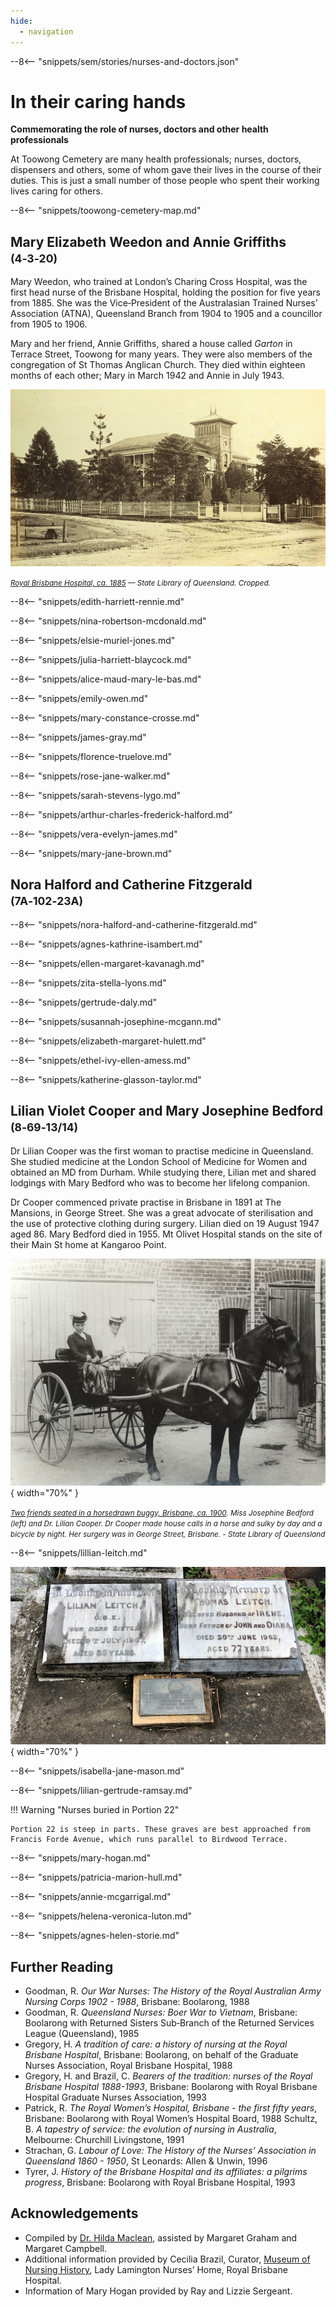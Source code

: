 ```yaml
---
hide:
  - navigation
---
```


--8<-- "snippets/sem/stories/nurses-and-doctors.json"

# In their caring hands  

**Commemorating the role of nurses, doctors and other health professionals**

At Toowong Cemetery are many health professionals; nurses, doctors, dispensers and others, some of whom gave their lives in the course of their duties. This is just a small number of those people who spent their working lives caring for others.

--8<-- "snippets/toowong-cemetery-map.md"

<!-- 
![In their caring hands self-guided walk map](../assets/in-their-caring-hands-map.png)
-->

## Mary Elizabeth Weedon and Annie Griffiths <small>(4‑3‑20)</small>

Mary Weedon, who trained at London’s Charing Cross Hospital, was the first head nurse of the Brisbane Hospital, holding the position for five years from 1885. She was the Vice‑President of the Australasian Trained Nurses’ Association (ATNA), Queensland Branch from 1904 to 1905 and a councillor from 1905 to 1906. 

Mary and her friend, Annie Griffiths, shared a house called *Garton* in Terrace Street, Toowong for many years. They were also members of the congregation of St Thomas Anglican Church. They died within eighteen months of each other; Mary in March 1942 and Annie in July 1943.

![Royal Brisbane Hospital, ca. 1885](../assets/royal-brisbane-hospital-1885.jpg)

*<small>[Royal Brisbane Hospital, ca. 1885](http://onesearch.slq.qld.gov.au/permalink/f/1upgmng/slq_alma21271923160002061) — State Library of Queensland. Cropped.</small>*

--8<-- "snippets/edith-harriett-rennie.md"

--8<-- "snippets/nina-robertson-mcdonald.md"

--8<-- "snippets/elsie-muriel-jones.md"

--8<-- "snippets/julia-harriett-blaycock.md"

--8<-- "snippets/alice-maud-mary-le-bas.md"

--8<-- "snippets/emily-owen.md"

<!-- TODO add headstone photo -->
<!-- page -->

--8<-- "snippets/mary-constance-crosse.md"

--8<-- "snippets/james-gray.md"

--8<-- "snippets/florence-truelove.md"

--8<-- "snippets/rose-jane-walker.md"

--8<-- "snippets/sarah-stevens-lygo.md"

--8<-- "snippets/arthur-charles-frederick-halford.md"

--8<-- "snippets/vera-evelyn-james.md"

--8<-- "snippets/mary-jane-brown.md"

## Nora Halford and Catherine Fitzgerald <small>(7A‑102‑23A)</small>

--8<-- "snippets/nora-halford-and-catherine-fitzgerald.md"

--8<-- "snippets/agnes-kathrine-isambert.md"

--8<-- "snippets/ellen-margaret-kavanagh.md"

--8<-- "snippets/zita-stella-lyons.md"

--8<-- "snippets/gertrude-daly.md"

--8<-- "snippets/susannah-josephine-mcgann.md"

--8<-- "snippets/elizabeth-margaret-hulett.md"

--8<-- "snippets/ethel-ivy-ellen-amess.md"

--8<-- "snippets/katherine-glasson-taylor.md"

## Lilian Violet Cooper and Mary Josephine Bedford <small>(8‑69‑13/14)</small>

Dr Lilian Cooper was the first woman to practise medicine in Queensland. She studied medicine at the London School of Medicine for Women and obtained an MD from Durham. While studying there, Lilian met and shared lodgings with Mary Bedford who was to become her lifelong companion. 

Dr Cooper commenced private practise in Brisbane in 1891 at The Mansions, in George Street. She was a great advocate of sterilisation and the use of protective clothing during surgery. Lilian died on 19 August 1947 aged 86. Mary Bedford died in 1955. Mt Olivet Hospital stands on the site of their Main St home at Kangaroo Point.

![Dr Lilian Voilet Cooper and Miss Josephine Bedford in a horsedrawn buggy](../assets/lilian-cooper-and-josephine-bedford.jpg){ width="70%" }  

*<small>[Two friends seated in a horsedrawn buggy, Brisbane, ca. 1900](http://onesearch.slq.qld.gov.au/permalink/f/1oppkg1/slq_alma21272255460002061). Miss Josephine Bedford (left) and Dr. Lilian Cooper. Dr Cooper made house calls in a horse and sulky by day and a bicycle by night. Her surgery was in George Street, Brisbane. - State Library of Queensland </small>* 

--8<-- "snippets/lillian-leitch.md"

![Lillian Leitch's headstone](../assets/lillian-leitch-headstone.jpg){ width="70%" } 

--8<-- "snippets/isabella-jane-mason.md"

--8<-- "snippets/lilian-gertrude-ramsay.md"


!!! Warning "Nurses buried in Portion 22" 

    Portion 22 is steep in parts. These graves are best approached from Francis Forde Avenue, which runs parallel to Birdwood Terrace.
    
    
<!-- These graves are not included on the walk. -->


--8<-- "snippets/mary-hogan.md"

--8<-- "snippets/patricia-marion-hull.md"

--8<-- "snippets/annie-mcgarrigal.md"

--8<-- "snippets/helena-veronica-luton.md"

<!--
!!! Warning "Portion 30" 

    This grave is not included on the walk.
-->

--8<-- "snippets/agnes-helen-storie.md"

## Further Reading  

- Goodman, R. *Our War Nurses: The History of the Royal Australian Army Nursing Corps 1902 - 1988*, Brisbane: Boolarong, 1988
- Goodman, R. *Queensland Nurses: Boer War to Vietnam*, Brisbane: Boolarong with Returned Sisters Sub‑Branch of the Returned Services League (Queensland), 1985
- Gregory, H. *A tradition of care: a history of nursing at the Royal Brisbane Hospital*, Brisbane: Boolarong, on behalf of the Graduate Nurses Association, Royal Brisbane Hospital, 1988
- Gregory, H. and Brazil, C. *Bearers of the tradition: nurses of the Royal Brisbane Hospital 1888-1993*, Brisbane: Boolarong with Royal Brisbane Hospital Graduate Nurses Association, 1993
- Patrick, R. *The Royal Women’s Hospital, Brisbane - the first fifty years*, Brisbane: Boolarong with Royal Women’s Hospital Board, 1988 Schultz, B. *A tapestry of service: the evolution of nursing in Australia*, Melbourne: Churchill Livingstone, 1991
- Strachan, G. *Labour of Love: The History of the Nurses’ Association in Queensland 1860 - 1950*, St Leonards: Allen & Unwin, 1996
- Tyrer, J. *History of the Brisbane Hospital and its affiliates: a pilgrims progress*, Brisbane: Boolarong with Royal Brisbane Hospital, 1993

## Acknowledgements

- Compiled by [Dr. Hilda Maclean](https://www.linkedin.com/in/dr-hilda-maclean-4819a711/), assisted by Margaret Graham and Margaret Campbell.
- Additional information provided by Cecilia Brazil, Curator, [Museum of Nursing History](https://metronorth.health.qld.gov.au/rbwh/about-us/museum-of-nursing-history), Lady Lamington Nurses’ Home, Royal Brisbane Hospital.
- Information of Mary Hogan provided by Ray and Lizzie Sergeant.

<!--
<div class="noprint" markdown="1">
## Brochure

**[Download this walk](../assets/guides/in-their-caring-hands.pdf)** - designed to be printed and folded in half to make an A5 brochure.

</div>
-->
